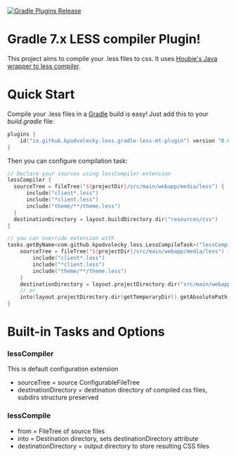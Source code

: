 [![Gradle Plugins Release](https://img.shields.io/github/release/kpodvolecky/gradle-less-mt-plugin.svg)](https://plugins.gradle.org/plugin/io.github.kpodvolecky.less.gradle-less-mt-plugin)

# Gradle 7.x LESS compiler Plugin!
This project aims to compile your .less files to css. It uses [Houbie's Java wrapper to less compiler](https://github.com/houbie/lesscss).

# Quick Start
Compile your .less files in a [Gradle](https://gradle.org) build is easy! Just add this to your *build.gradle* file:

```Kotlin
plugins {
    id("io.github.kpodvolecky.less.gradle-less-mt-plugin") version "0.0.10"
}
```

Then you can configure compilation task:

```Kotlin
// Declare your sources using lessCompiler extension
lessCompiler {
  sourceTree = fileTree("${projectDir}/src/main/webapp/media/less") {
      include("client*.less")
      include("*client.less")
      include("theme/**/theme.less")
  }
  destinationDirectory = layout.buildDirectory.dir("resources/css")
}

// you can override extension with
tasks.getByName<com.github.kpodvolecky.less.LessCompileTask>("lessCompile") {
    sourceTree = fileTree("${projectDir}/src/main/webapp/media/less") {
        include("client*.less")
        include("*client.less")
        include("theme/**/theme.less")
    }
    destinationDirectory = layout.projectDirectory.dir("src/main/webapp/media")
    // or 
    into(layout.projectDirectory.dir(getTemporaryDir().getAbsolutePath()))
}
```

# Built-in Tasks and Options
### lessCompiler
This is default configuration extension
- sourceTree = source ConfigurableFileTree
- destinationDirectory = destination directory of compiled css files, subdirs structure preserved

### lessCompile
- from = FileTree of source files
- into = Destination directory, sets destinationDirectory attribute
- destinationDirectory = output directory to store resulting CSS files

[//]: # (## Contributors)

[//]: # (This project is made possible due to the efforts of these fine people:)

